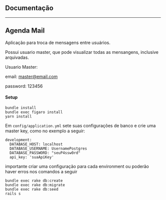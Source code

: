 ## Documentação

---

## **Agenda Mail**

Aplicação para troca de mensagens entre usuários.

Possui usuario master, que pode visualizar todas as mensangens, inclusive arquivadas.

Usuario Master:

email: master@email.com

password: 123456

#### Setup

```
bundle install
bundle exec figaro install
yarn install
```

Em `config/application.yml` sete suas configurações de banco e crie uma master key, como no exemplo a seguir:

```
development:
  DATABASE_HOST: localhost
  DATABASE_USERNAME: UsernamePostgres
  DATABASE_PASSWORD: "seuP4ssw0rd"
  api_key: 'suaApiKey'
```

importante criar uma configuração para cada environment ou poderão haver erros nos comandos a seguir

```
bundle exec rake db:create
bundle exec rake db:migrate
bundle exec rake db:seed
rails s
```
